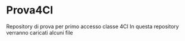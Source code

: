 # Prova4CI
Repository di prova per primo accesso classe 4CI
In questa repository verranno caricati alcuni file
